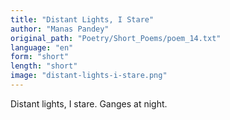 ```yaml
---
title: "Distant Lights, I Stare"
author: "Manas Pandey"
original_path: "Poetry/Short_Poems/poem_14.txt"
language: "en"
form: "short"
length: "short"
image: "distant-lights-i-stare.png"
---
```

Distant lights, I stare.
Ganges at night.